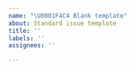 ```yaml
---
name: "\U0001F4C4 Blank template"
about: Standard issue template
title: ''
labels: ''
assignees: ''

---
```



